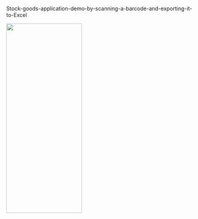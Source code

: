 # 
Stock-goods-application-demo-by-scanning-a-barcode-and-exporting-it-to-Excel


<img src="https://github.com/kynov007/Stock-goods-application-demo-by-scanning-a-barcode-and-exporting-it-to-Excel/blob/main/image/20221229-214630-571.gif" width="200" height="500">

